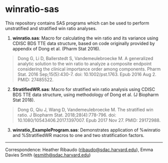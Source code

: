 # winratio-sas

This repository contains SAS programs which can be used to perform unstratified and stratified win ratio analyses. 

1. **winratio.sas**: Macro for calculating the win ratio and its variance using CDISC BDS TTE data structure, based on code originally provided by appendix of Dong et al. (Pharm Stat 2016).

> Dong G, Li D, Ballerstedt S, Vandemeulebroecke M. A generalized analytic solution to the win ratio to analyze a composite endpoint considering the clinical importance order among components. Pharm Stat. 2016 Sep;15(5):430-7. doi: 10.1002/pst.1763. Epub 2016 Aug 2. PMID: 27485522.

2. **StratifiedWR.sas**: Macro for stratified win ratio analysis using CDISC BDS TTE data structure, using methodology of Dong et al. (J Biopharm Stat 2018). 

> Dong G, Qiu J, Wang D, Vandemeulebroecke M. The stratified win ratio. J Biopharm Stat. 2018;28(4):778-796. doi: 10.1080/10543406.2017.1397007. Epub 2017 Nov 27. PMID: 29172988.

3. **winratio_ExampleProgram.sas**: Demonstrates application of %winratio and %StratifiedWR macros to one and two stratification factors.

---------------------------------------------------------------------------------------------------------------
Correspondence: Heather Ribaudo (ribaudo@sdac.harvard.edu), Emma Davies Smith (esmith@sdac.harvard.edu)
